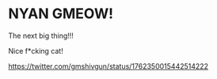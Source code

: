 # NYAN GMEOW!

The next big thing!!!

Nice f*cking cat!

https://twitter.com/gmshivgun/status/1762350015442514222

